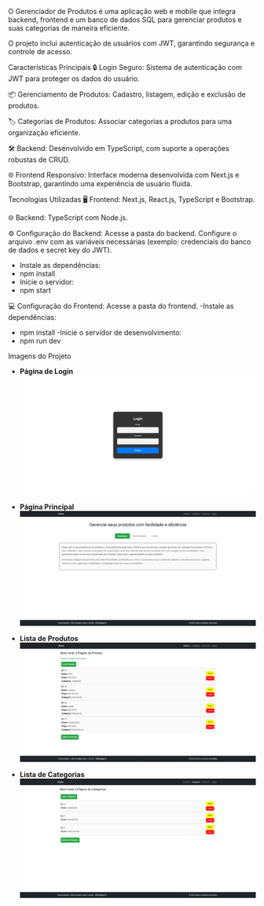 O Gerenciador de Produtos é uma aplicação web e mobile que integra backend, frontend e um banco de dados SQL para gerenciar produtos e suas categorias de maneira eficiente.

O projeto inclui autenticação de usuários com JWT, garantindo segurança e controle de acesso.

Características Principais
🔒 Login Seguro: Sistema de autenticação com JWT para proteger os dados do usuário.

📦 Gerenciamento de Produtos: Cadastro, listagem, edição e exclusão de produtos.

🏷️ Categorias de Produtos: Associar categorias a produtos para uma organização eficiente.

🛠️ Backend: Desenvolvido em TypeScript, com suporte a operações robustas de CRUD.

🌐 Frontend Responsivo: Interface moderna desenvolvida com Next.js e Bootstrap, garantindo uma experiência de usuário fluida.

Tecnologias Utilizadas
🖥️ Frontend: Next.js, React.js, TypeScript e Bootstrap.

🌐 Backend: TypeScript com Node.js.

⚙️ Configuração do Backend:
Acesse a pasta do backend.
Configure o arquivo .env com as variáveis necessárias (exemplo: credenciais do banco de dados e secret key do JWT).
- Instale as dependências:
- npm install
- Inicie o servidor:
- npm start
  
💻 Configuração do Frontend:
Acesse a pasta do frontend.
-Instale as dependências:
- npm install
-Inicie o servidor de desenvolvimento:
- npm run dev

Imagens do Projeto
- **Página de Login**  
  ![Página de Login](screenshots/Login.png)

- **Página Principal**  
  ![Lista de Produtos](screenshots/Home.png)
  
- **Lista de Produtos**  
  ![Lista de Produtos](screenshots/Produtos.png)

- **Lista de Categorias**  
  ![Lista de Produtos](screenshots/Categorias.png)

